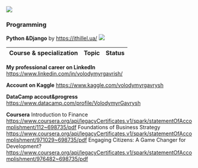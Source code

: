 ![](https://raw.githubusercontent.com/VolodymyrGavrysh/My_RoadMap_Data_Science/master/books_to_read/ai.jpg)
===============================================================================================================================
### Programming 
  **Python &Django** by https://ithillel.ua/
![](https://raw.githubusercontent.com/VolodymyrGavrysh/My_RoadMap_Data_Science/master/pictures/ext/.jpeg)


| Course & specialization        | Topic                | Status |
|--------------------------------|----------------------|------- |


**My professional career on LinkedIn**
https://www.linkedin.com/in/volodymyrgavrish/

**Account on Kaggle**
https://www.kaggle.com/volodymyrgavrysh

**DataCamp accout&progress**
https://www.datacamp.com/profile/VolodymyrGavrysh 

**Coursera**
Introduction to Finance
https://www.coursera.org/api/legacyCertificates.v1/spark/statementOfAccomplishment/112~698735/pdf
Foundations of Business Strategy
https://www.coursera.org/api/legacyCertificates.v1/spark/statementOfAccomplishment/971029~698735/pdf
Engaging Citizens: A Game Changer for Development?
https://www.coursera.org/api/legacyCertificates.v1/spark/statementOfAccomplishment/976482~698735/pdf
